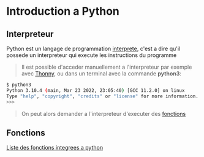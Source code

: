 # Introduction a Python

## Interpreteur

Python est un langage de programmation [interprete](https://fr.wikipedia.org/wiki/Interpr%C3%A8te_(informatique)), c'est a dire qu'il possede un interpreteur qui execute les instructions du programme

> Il est possible d'acceder manuellement a l'interpreteur par exemple avec [Thonny](https://thonny.org/), ou dans un terminal avec la commande **python3**:

```bash
$ python3
Python 3.10.4 (main, Mar 23 2022, 23:05:40) [GCC 11.2.0] on linux
Type "help", "copyright", "credits" or "license" for more information.
>>> 
```

> On peut alors demander a l'interpreteur d'executer des [fonctions](#fonctions)

## Fonctions

[Liste des fonctions integrees a python](./Cheat%20Sheet.md/)